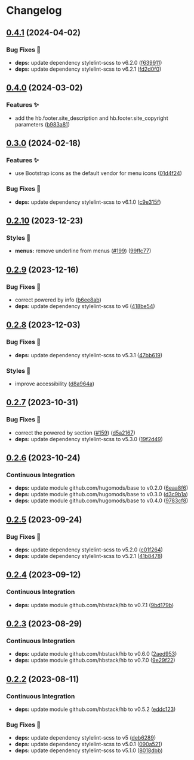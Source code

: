 # Changelog

## [0.4.1](https://github.com/hbstack/footer/compare/v0.4.0...v0.4.1) (2024-04-02)


### Bug Fixes 🐞

* **deps:** update dependency stylelint-scss to v6.2.0 ([f639911](https://github.com/hbstack/footer/commit/f6399113d82aea610d31295898590d3be98a274b))
* **deps:** update dependency stylelint-scss to v6.2.1 ([fd2d0f0](https://github.com/hbstack/footer/commit/fd2d0f0f184cd8c978adc62a288340bc85cfa863))

## [0.4.0](https://github.com/hbstack/footer/compare/v0.3.0...v0.4.0) (2024-03-02)


### Features ✨

* add the hb.footer.site_description and hb.footer.site_copyright parameters ([b983a81](https://github.com/hbstack/footer/commit/b983a81cfd674707f3084a0b8a9d05a793818f14))

## [0.3.0](https://github.com/hbstack/footer/compare/v0.2.10...v0.3.0) (2024-02-18)


### Features ✨

* use Bootstrap icons as the default vendor for menu icons ([01d4f24](https://github.com/hbstack/footer/commit/01d4f241c48f5eb0c6b1b210a7d5943c2a9f1c64))


### Bug Fixes 🐞

* **deps:** update dependency stylelint-scss to v6.1.0 ([c9e315f](https://github.com/hbstack/footer/commit/c9e315f553d0883b1f75e5df8b0cad4672038cb7))

## [0.2.10](https://github.com/hbstack/footer/compare/v0.2.9...v0.2.10) (2023-12-23)


### Styles 🎨

* **menus:** remove underline from menus ([#199](https://github.com/hbstack/footer/issues/199)) ([99ffc77](https://github.com/hbstack/footer/commit/99ffc774576c3478173b9683df2cdb2ce31264d3))

## [0.2.9](https://github.com/hbstack/footer/compare/v0.2.8...v0.2.9) (2023-12-16)


### Bug Fixes 🐞

* correct powered by info ([b6ee8ab](https://github.com/hbstack/footer/commit/b6ee8ab227d09aba9de6e86eb65da05d422430e3))
* **deps:** update dependency stylelint-scss to v6 ([418be54](https://github.com/hbstack/footer/commit/418be54f294f92b52e6f566759d5f57bc7c1afd6))

## [0.2.8](https://github.com/hbstack/footer/compare/v0.2.7...v0.2.8) (2023-12-03)


### Bug Fixes 🐞

* **deps:** update dependency stylelint-scss to v5.3.1 ([47bb619](https://github.com/hbstack/footer/commit/47bb6197e03fcb36d7c092c1685412e7986950f3))


### Styles 🎨

* improve accessibility ([d8a964a](https://github.com/hbstack/footer/commit/d8a964a7c4d060cd55aea9082343b4a4635a1b79))

## [0.2.7](https://github.com/hbstack/footer/compare/v0.2.6...v0.2.7) (2023-10-31)


### Bug Fixes 🐞

* correct the powered by section ([#159](https://github.com/hbstack/footer/issues/159)) ([d5a2167](https://github.com/hbstack/footer/commit/d5a21679914671278431f057e83499fd2ebab7b8))
* **deps:** update dependency stylelint-scss to v5.3.0 ([19f2d49](https://github.com/hbstack/footer/commit/19f2d4938a314cf3a7b42d91ab1ded21e3a1adf4))

## [0.2.6](https://github.com/hbstack/footer/compare/v0.2.5...v0.2.6) (2023-10-24)


### Continuous Integration

* **deps:** update module github.com/hugomods/base to v0.2.0 ([6eaa8f6](https://github.com/hbstack/footer/commit/6eaa8f6da66ff75bdfbfaaedca5316c2100c5585))
* **deps:** update module github.com/hugomods/base to v0.3.0 ([d3c9b1a](https://github.com/hbstack/footer/commit/d3c9b1a4ebb1a36341a361d66d240758c1308725))
* **deps:** update module github.com/hugomods/base to v0.4.0 ([9783cf8](https://github.com/hbstack/footer/commit/9783cf8eddf7282529f37340bcca9dedbe60c647))

## [0.2.5](https://github.com/hbstack/footer/compare/v0.2.4...v0.2.5) (2023-09-24)


### Bug Fixes 🐞

* **deps:** update dependency stylelint-scss to v5.2.0 ([c01f264](https://github.com/hbstack/footer/commit/c01f264ace00fa4deb6bce546ad6c454304e3c77))
* **deps:** update dependency stylelint-scss to v5.2.1 ([41b8478](https://github.com/hbstack/footer/commit/41b84784d87a319aaee39db9f1195888de64b547))

## [0.2.4](https://github.com/hbstack/footer/compare/v0.2.3...v0.2.4) (2023-09-12)


### Continuous Integration

* **deps:** update module github.com/hbstack/hb to v0.7.1 ([9bd179b](https://github.com/hbstack/footer/commit/9bd179b0b95f49a1c0172e975d8cdcb46f764519))

## [0.2.3](https://github.com/hbstack/footer/compare/v0.2.2...v0.2.3) (2023-08-29)


### Continuous Integration

* **deps:** update module github.com/hbstack/hb to v0.6.0 ([2aed953](https://github.com/hbstack/footer/commit/2aed95322763fd282b6833043eddc12483fa37b1))
* **deps:** update module github.com/hbstack/hb to v0.7.0 ([9e29f22](https://github.com/hbstack/footer/commit/9e29f2273083c6165e085f865be03a059c31c465))

## [0.2.2](https://github.com/hbstack/footer/compare/v0.2.1...v0.2.2) (2023-08-11)


### Continuous Integration

* **deps:** update module github.com/hbstack/hb to v0.5.2 ([eddc123](https://github.com/hbstack/footer/commit/eddc12315d31c5631c09864487d0f2d0387d39e9))


### Bug Fixes 🐞

* **deps:** update dependency stylelint-scss to v5 ([deb6289](https://github.com/hbstack/footer/commit/deb62894a20f2af763c6b1a95be6e84cf80f9629))
* **deps:** update dependency stylelint-scss to v5.0.1 ([090a521](https://github.com/hbstack/footer/commit/090a5210000f5a2091e415706fc30de3f4e349f1))
* **deps:** update dependency stylelint-scss to v5.1.0 ([8018dbb](https://github.com/hbstack/footer/commit/8018dbb1ccdbb642966831018eb27a181b93c066))
